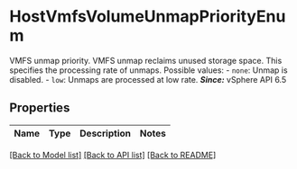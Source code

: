 # HostVmfsVolumeUnmapPriorityEnum

VMFS unmap priority.  VMFS unmap reclaims unused storage space. This specifies the processing rate of unmaps.  Possible values: - `none`: Unmap is disabled. - `low`: Unmaps are processed at low rate.    ***Since:*** vSphere API 6.5 

## Properties
Name | Type | Description | Notes
------------ | ------------- | ------------- | -------------

[[Back to Model list]](../README.md#documentation-for-models) [[Back to API list]](../README.md#documentation-for-api-endpoints) [[Back to README]](../README.md)


